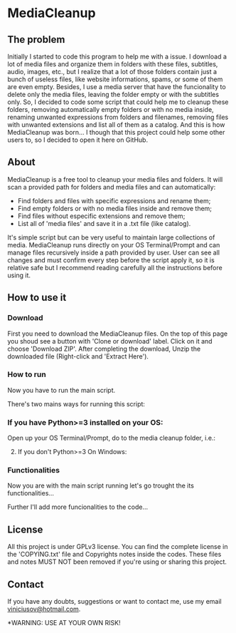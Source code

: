 # MediaCleanup

## The problem
Initially I started to code this program to help me with a issue.
I download a lot of media files and organize them in folders with these files, subtitles, audio, images, etc., but I realize that 
a lot of those folders contain just a bunch of useless files, like website informations, spams, or some of them are even empty.
Besides, I use a media server that have the funcionality to delete only the media files, leaving the folder empty or with the subtitles only.
So, I decided to code some script that could help me to cleanup these folders, removing automatically empty folders or with no media inside,
renaming unwanted expressions from folders and filenames, removing files with unwanted extensions and list all of them as a catalog.
And this is how MediaCleanup was born...
I though that this project could help some other users to, so I decided to open it here on GitHub.

## About
MediaCleanup is a free tool to cleanup your media files and folders.
It will scan a provided path for folders and media files and can automatically:
- Find folders and files with specific expressions and rename them;
- Find empty folders or with no media files inside and remove them;
- Find files without especific extensions and remove them;
- List all of 'media files' and save it in a .txt file (like catalog).

It's simple script but can be very useful to maintain large collections of media.
MediaCleanup runs directly on your OS Terminal/Prompt and can manage files recursively inside a path provided by user.
User can see all changes and must confirm every step before the script apply it, so it is relative safe but I recommend 
reading carefully all the instructions before using it.

## How to use it
### Download
First you need to download the MediaCleanup files.
On the top of this page you shoud see a button with 'Clone or download' label. Click on it and choose 'Download ZIP'.
After completing the download, Unzip the downloaded file (Right-click and 'Extract Here').

### How to run
Now you have to run the main script.

There's two mains ways for running this script:
### If you have Python>=3 installed on your OS:
Open up your OS Terminal/Prompt, do to the media cleanup folder, i.e.:


2) If you don't Python>=3
On Windows:

### Functionalities
Now you are with the main script running let's go trought the its functionalities...


Further I'll add more funcionalities to the code...

## License
All this project is under GPLv3 license. You can find the complete license in the 'COPYING.txt' file and Copyrights notes inside the codes.
These files and notes MUST NOT been removed if you're using or sharing this project.

## Contact
If you have any doubts, suggestions or want to contact me, use my email viniciusov@hotmail.com.

*WARNING: USE AT YOUR OWN RISK!
